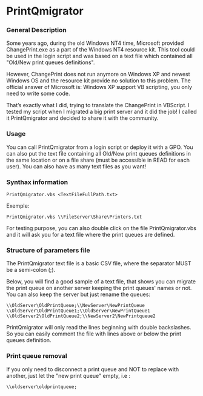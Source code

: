# PrintQmigrator

### General Description
Some years ago, during the old Windows NT4 time, Microsoft provided ChangePrint.exe as a part of the Windows NT4 resource kit. This tool could be used in the login script and was based on a text file which contained all "Old/New print queues definitions".

However, ChangePrint does not run anymore on Windows XP and newest Windows OS and the resource kit provide no solution to this problem. The official answer of Microsoft is: Windows XP support VB scripting, you only need to write some code.

That’s exactly what I did, trying to translate the ChangePrint in VBScript. I tested my script when I migrated a big print server and it did the job! I called it PrintQmigrator and decided to share it with the community.

### Usage
You can call PrintQmigrator from a login script or deploy it with a GPO. You can also put the text file containing all Old/New print queues definitions in the same location or on a file share (must be accessible in READ for each user). You can also have as many text files as you want!

### Synthax information
```
PrintQmigrator.vbs <TextFileFullPath.txt>
```

Exemple:
```
PrintQmigrator.vbs \\FileServer\Share\Printers.txt
```

For testing purpose, you can also double click on the file PrintQmigrator.vbs and it will ask you for a text file where the print queues are defined.

### Structure of parameters file
The PrintQmigrator text file is a basic CSV file, where the separator MUST be a semi-colon (;).

Below, you will find a good sample of a text file, that shows you can migrate the print queue on another server keeping the print queues' names or not. You can also keep the server but just rename the queues:

```
\\OldServer\OldPrintQueue;\\NewServer\NewPrintQueue
\\OldServer\OldPrintQueue1;\\OldServer\NewPrintQueue1
\\OldServer2\OldPrintQueue2;\\NewServer2\NewPrintqueue2
```

PrintQmigrator will only read the lines beginning with double backslashes. So you can easily comment the file with lines above or below the print queues definition.

### Print queue removal
If you only need to disconnect a print queue and NOT to replace with another, just let the "new print queue" empty, i.e :

```
\\oldserver\oldprintqueue;
```

